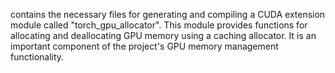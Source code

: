 contains the necessary files for generating and compiling a CUDA extension module called "torch_gpu_allocator". This module provides functions for allocating and deallocating GPU memory using a caching allocator. It is an important component of the project's GPU memory management functionality.